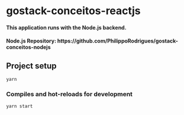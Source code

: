 # gostack-conceitos-reactjs

<h4>This application runs with the Node.js backend.</h4>

<h4> Node.js Repository: https://github.com/PhilippoRodrigues/gostack-conceitos-nodejs</h4>

## Project setup
```
yarn
```

### Compiles and hot-reloads for development
```
yarn start
```
